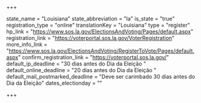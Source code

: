 +++

state_name = "Louisiana"
state_abbreviation = "la"
is_state = "true"
registration_type = "online"
translationKey = "Louisiana"
type = "register"
hp_link = "https://www.sos.la.gov/ElectionsAndVoting/Pages/default.aspx"
registration_link = "https://voterportal.sos.la.gov/VoterRegistration"
more_info_link = "https://www.sos.la.gov/ElectionsAndVoting/RegisterToVote/Pages/default.aspx"
confirm_registration_link = "https://voterportal.sos.la.gov/"
default_ip_deadline = "30 dias antes do Dia da Eleição "
default_online_deadline = "20 dias antes do Dia da Eleição "
default_mail_postmarked_deadline = "Deve ser carimbado 30 dias antes do Dia da Eleição"
dates_electionday = ""

+++